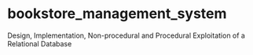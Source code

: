 # bookstore_management_system
Design, Implementation, Non-procedural and Procedural Exploitation of a Relational Database
